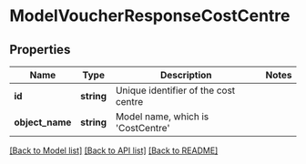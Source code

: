 # ModelVoucherResponseCostCentre

## Properties
Name | Type | Description | Notes
------------ | ------------- | ------------- | -------------
**id** | **string** | Unique identifier of the cost centre | 
**object_name** | **string** | Model name, which is &#x27;CostCentre&#x27; | 

[[Back to Model list]](../../README.md#documentation-for-models) [[Back to API list]](../../README.md#documentation-for-api-endpoints) [[Back to README]](../../README.md)

